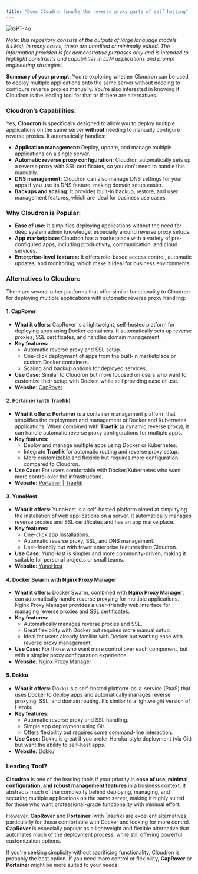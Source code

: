 ```yaml
---
title: "Does Cloudron handle the reverse proxy parts of self hosting"
---
```

![GPT-4o](https://img.shields.io/badge/GPT--4o-3333FF?style=for-the-badge&logo=openai&logoColor=white)



*Note: this repository consists of the outputs of large language models (LLMs). In many cases, these are unedited or minimally edited. The information provided is for demonstrative purposes only and is intended to highlight constraints and capabilities in LLM applications and prompt engineering strategies.*


**Summary of your prompt:** You’re exploring whether Cloudron can be used to deploy multiple applications onto the same server without needing to configure reverse proxies manually. You’re also interested in knowing if Cloudron is the leading tool for that or if there are alternatives.

### Cloudron’s Capabilities:
Yes, **Cloudron** is specifically designed to allow you to deploy multiple applications on the same server **without** needing to manually configure reverse proxies. It automatically handles:
- **Application management:** Deploy, update, and manage multiple applications on a single server.
- **Automatic reverse proxy configuration:** Cloudron automatically sets up a reverse proxy with SSL certificates, so you don’t need to handle this manually.
- **DNS management:** Cloudron can also manage DNS settings for your apps if you use its DNS feature, making domain setup easier.
- **Backups and scaling:** It provides built-in backup, restore, and user management features, which are ideal for business use cases.

### Why Cloudron is Popular:
- **Ease of use:** It simplifies deploying applications without the need for deep system admin knowledge, especially around reverse proxy setups.
- **App marketplace:** Cloudron has a marketplace with a variety of pre-configured apps, including productivity, communication, and cloud services.
- **Enterprise-level features:** It offers role-based access control, automatic updates, and monitoring, which make it ideal for business environments.

### Alternatives to Cloudron:
There are several other platforms that offer similar functionality to Cloudron for deploying multiple applications with automatic reverse proxy handling:

#### 1. **CapRover**
   - **What it offers:** CapRover is a lightweight, self-hosted platform for deploying apps using Docker containers. It automatically sets up reverse proxies, SSL certificates, and handles domain management.
   - **Key features:**
     - Automatic reverse proxy and SSL setup.
     - One-click deployment of apps from the built-in marketplace or custom Docker containers.
     - Scaling and backup options for deployed services.
   - **Use Case:** Similar to Cloudron but more focused on users who want to customize their setup with Docker, while still providing ease of use.
   - **Website:** [CapRover](https://caprover.com/)

#### 2. **Portainer (with Traefik)**
   - **What it offers:** **Portainer** is a container management platform that simplifies the deployment and management of Docker and Kubernetes applications. When combined with **Traefik** (a dynamic reverse proxy), it can handle automatic reverse proxy configurations for multiple apps.
   - **Key features:**
     - Deploy and manage multiple apps using Docker or Kubernetes.
     - Integrate **Traefik** for automatic routing and reverse proxy setup.
     - More customizable and flexible but requires more configuration compared to Cloudron.
   - **Use Case:** For users comfortable with Docker/Kubernetes who want more control over the infrastructure.
   - **Website:** [Portainer](https://www.portainer.io/) | [Traefik](https://traefik.io/)

#### 3. **YunoHost**
   - **What it offers:** YunoHost is a self-hosted platform aimed at simplifying the installation of web applications on a server. It automatically manages reverse proxies and SSL certificates and has an app marketplace.
   - **Key features:**
     - One-click app installations.
     - Automatic reverse proxy, SSL, and DNS management.
     - User-friendly but with fewer enterprise features than Cloudron.
   - **Use Case:** YunoHost is simpler and more community-driven, making it suitable for personal projects or small teams.
   - **Website:** [YunoHost](https://yunohost.org/)

#### 4. **Docker Swarm with Nginx Proxy Manager**
   - **What it offers:** Docker Swarm, combined with **Nginx Proxy Manager**, can automatically handle reverse proxying for multiple applications. Nginx Proxy Manager provides a user-friendly web interface for managing reverse proxies and SSL certificates.
   - **Key features:**
     - Automatically manages reverse proxies and SSL.
     - Great flexibility with Docker but requires more manual setup.
     - Ideal for users already familiar with Docker but wanting ease with reverse proxy management.
   - **Use Case:** For those who want more control over each component, but with a simpler proxy configuration experience.
   - **Website:** [Nginx Proxy Manager](https://nginxproxymanager.com/)

#### 5. **Dokku**
   - **What it offers:** Dokku is a self-hosted platform-as-a-service (PaaS) that uses Docker to deploy apps and automatically manages reverse proxying, SSL, and domain routing. It’s similar to a lightweight version of Heroku.
   - **Key features:**
     - Automatic reverse proxy and SSL handling.
     - Simple app deployment using Git.
     - Offers flexibility but requires some command-line interaction.
   - **Use Case:** Dokku is great if you prefer Heroku-style deployment (via Git) but want the ability to self-host apps.
   - **Website:** [Dokku](https://dokku.com/)

### Leading Tool?
**Cloudron** is one of the leading tools if your priority is **ease of use, minimal configuration, and robust management features** in a business context. It abstracts much of the complexity behind deploying, managing, and securing multiple applications on the same server, making it highly suited for those who want professional-grade functionality with minimal effort.

However, **CapRover** and **Portainer** (with Traefik) are excellent alternatives, particularly for those comfortable with Docker and looking for more control. **CapRover** is especially popular as a lightweight and flexible alternative that automates much of the deployment process, while still offering powerful customization options.

If you're seeking simplicity without sacrificing functionality, Cloudron is probably the best option. If you need more control or flexibility, **CapRover** or **Portainer** might be more suited to your needs.

